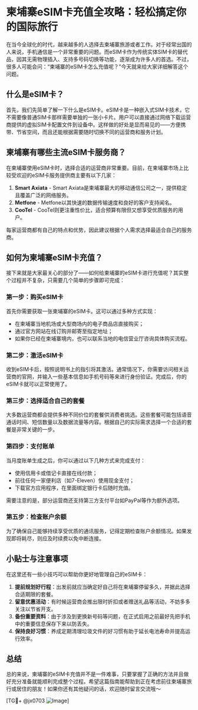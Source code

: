 # 柬埔寨eSIM卡充值全攻略：轻松搞定你的国际旅行

在当今全球化的时代，越来越多的人选择去柬埔寨旅游或者工作。对于经常出国的人来说，手机通信是一个非常重要的问题。而eSIM卡作为传统实体SIM卡的替代品，因其无需物理插入、支持多号码切换等功能，逐渐成为许多人的首选。不过，很多人可能会问：“柬埔寨的eSIM卡怎么充值呢？”今天就来给大家详细解答这个问题。

## 什么是eSIM卡？

首先，我们先简单了解一下什么是eSIM卡。eSIM卡是一种嵌入式SIM卡技术，它不需要像普通SIM卡那样需要单独的一张小卡片。用户可以直接通过网络下载运营商提供的虚拟SIM卡配置文件到设备中。这样做的好处是显而易见的——方便携带、节省空间，而且还能根据需要随时切换不同的运营商和服务计划。

## 柬埔寨有哪些主流eSIM卡服务商？

在柬埔寨使用eSIM卡时，选择合适的运营商非常重要。目前，在柬埔寨市场上比较受欢迎的eSIM卡服务提供商主要有以下几家：

1. **Smart Axiata** - Smart Axiata是柬埔寨最大的移动通信公司之一，提供稳定且覆盖广泛的网络服务。
2. **Metfone** - Metfone以其快速的数据传输速度和良好的客户支持闻名。
3. **CooTel** - CooTel则更注重性价比，适合预算有限但又想享受优质服务的用户。

每家运营商都有自己的特点和优势，因此建议根据个人需求选择最适合自己的服务商。

## 如何为柬埔寨eSIM卡充值？

接下来就是大家最关心的部分了——如何给柬埔寨的eSIM卡进行充值呢？其实整个过程并不复杂，只需要几个简单的步骤即可完成：

### 第一步：购买eSIM卡

首先你需要获取一张柬埔寨的eSIM卡。这可以通过多种方式实现：
- 在柬埔寨当地机场或大型商场内的电子商品店直接购买；
- 通过官方网站在线订购并邮寄至指定地址；
- 如果你已经在柬埔寨境内，也可以联系当地的电信营业厅咨询具体购买流程。

### 第二步：激活eSIM卡

收到eSIM卡后，按照说明书上的指引将其激活。通常情况下，你需要访问相关运营商的官网，并输入一些基本信息如手机号码等来进行身份验证。完成后，你的eSIM卡就可以正常使用了。

### 第三步：选择适合自己的套餐

大多数运营商都会提供多种不同价位的套餐供消费者挑选。这些套餐可能包括语音通话时间、短信数量以及数据流量等内容。根据自己的实际需求选择一个合适的套餐是非常关键的一步。

### 第四步：支付账单

当月度账单生成之后，你可以通过以下几种方式来完成支付：
- 使用信用卡或借记卡直接在线付款；
- 前往任何一家便利店（如7-Eleven）使用现金支付；
- 下载官方应用程序，在里面绑定银行卡后随时充值。

需要注意的是，部分运营商还支持第三方支付平台如PayPal等作为额外选项。

### 第五步：检查账户余额

为了确保自己能够持续享受优质的通讯服务，记得定期检查账户余额情况。如果发现即将耗尽，则应及时续费以免中断连接。

## 小贴士与注意事项

在这里还有一些小技巧可以帮助你更好地管理自己的eSIM卡：

1. **提前规划好行程**：出发前就应当确定好自己将在柬埔寨停留多久，并据此选择合适期限的套餐。
2. **留意优惠活动**：有时候运营商会推出限时折扣或者赠送礼品等活动，不妨多多关注以节省开支。
3. **备份重要资料**：由于涉及到更换新号码等问题，在正式启用之前最好先把手机中的重要信息保存下来以防丢失。
4. **保持良好习惯**：养成定期清理垃圾文件的好习惯有助于延长电池寿命并提高运行效率。

## 总结

总的来说，柬埔寨的eSIM卡充值并不是一件难事，只要掌握了正确的方法并且做好充分准备就能顺利完成整个过程。希望这篇指南能帮助到正在考虑前往柬埔寨旅行或居住的朋友！如果你还有其他疑问的话，欢迎随时留言交流哦～

[TG💪+ @jx0703 ![Image](https://github.com/user-attachments/assets/dbca1d08-cadb-493c-b0ec-ad6f7a83f270)]